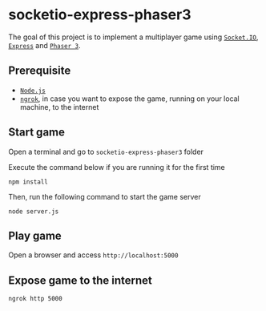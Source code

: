 # socketio-express-phaser3

The goal of this project is to implement a multiplayer game using [`Socket.IO`](https://socket.io/), [`Express`](https://expressjs.com/) and [`Phaser 3`](https://phaser.io/phaser3).

## Prerequisite

- [`Node.js`](https://nodejs.org/en/)
- [`ngrok`](https://ngrok.com/), in case you want to expose the game, running on your local machine, to the internet

## Start game

Open a terminal and go to `socketio-express-phaser3` folder

Execute the command below if you are running it for the first time
```
npm install
```

Then, run the following command to start the game server
```
node server.js
```

## Play game

Open a browser and access `http://localhost:5000`

## Expose game to the internet

```
ngrok http 5000
```
